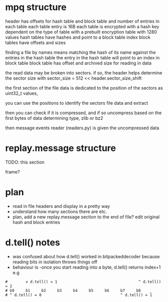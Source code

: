 # mpq structure

header has offsets for hash table and block table and number of entries in each table
each table entry is 16B
each table is encrypted with a hash key dependent on the type of table with a prebuilt encryption table with 1280 values
hash tables have hashes and point to a block table index
block tables have offsets and sizes

finding a file by names means matching the hash of its name against the entries in the hash table
the entry in the hash table will point to an index in block table
block table has offset and archived size for reading in data

the read data may be broken into sectors. if so, the header helps determine the sector size with sector_size = 512 << header.sector_size_shift 

the first section of the file data is dedicated to the position of the sectors as uint32_t values,

you can use the positions to identify the sectors file data and extract

then you can check if it is compressed, and if so uncompress based on the first bytes of data determining type, zlib or bz2

then message events reader (readers.py) is given the uncompressed data

# replay.message structure

TODO: this section

frame?

# plan

- read in file headers and display in a pretty way
- understand how many sections there are etc.
- plan, add a new replay.message section to the end of file? edit original hash and block entries

# d.tell() notes
- was confused about how d.tell() worked in bitpackeddecoder because reading bits in isolation throws things off
- behaviour is -once you start reading into a byte, d.tell() returns index+1 e.g
```
#        v d.tell() = 1                                    ^ d.tell() = 2
# b0     b1     b2     b3     b4     b5     b6     b7     b8    _
# ^ d.tell() = 0                                   ^ d.tell() = 1
```